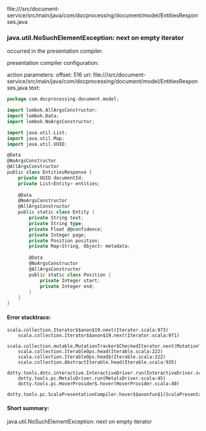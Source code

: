 file://<WORKSPACE>/src/document-service/src/main/java/com/docprocessing/document/model/EntitiesResponses.java
### java.util.NoSuchElementException: next on empty iterator

occurred in the presentation compiler.

presentation compiler configuration:


action parameters:
offset: 516
uri: file://<WORKSPACE>/src/document-service/src/main/java/com/docprocessing/document/model/EntitiesResponses.java
text:
```scala
package com.docprocessing.document.model;

import lombok.AllArgsConstructor;
import lombok.Data;
import lombok.NoArgsConstructor;

import java.util.List;
import java.util.Map;
import java.util.UUID;

@Data
@NoArgsConstructor
@AllArgsConstructor
public class EntitiesResponse {
    private UUID documentId;
    private List<Entity> entities;
    
    @Data
    @NoArgsConstructor
    @AllArgsConstructor
    public static class Entity {
        private String text;
        private String type;
        private Float @@confidence;
        private Integer page;
        private Position position;
        private Map<String, Object> metadata;
        
        @Data
        @NoArgsConstructor
        @AllArgsConstructor
        public static class Position {
            private Integer start;
            private Integer end;
        }
    }
}

```



#### Error stacktrace:

```
scala.collection.Iterator$$anon$19.next(Iterator.scala:973)
	scala.collection.Iterator$$anon$19.next(Iterator.scala:971)
	scala.collection.mutable.MutationTracker$CheckedIterator.next(MutationTracker.scala:76)
	scala.collection.IterableOps.head(Iterable.scala:222)
	scala.collection.IterableOps.head$(Iterable.scala:222)
	scala.collection.AbstractIterable.head(Iterable.scala:935)
	dotty.tools.dotc.interactive.InteractiveDriver.run(InteractiveDriver.scala:164)
	dotty.tools.pc.MetalsDriver.run(MetalsDriver.scala:45)
	dotty.tools.pc.HoverProvider$.hover(HoverProvider.scala:40)
	dotty.tools.pc.ScalaPresentationCompiler.hover$$anonfun$1(ScalaPresentationCompiler.scala:376)
```
#### Short summary: 

java.util.NoSuchElementException: next on empty iterator